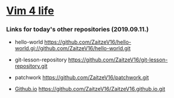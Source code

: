 # [Vim 4 life](https://github.com/green-fox-academy/ZaitzeV16.git)

### Links for today's other repositories (2019.09.11.)

* hello-world
https://github.com/ZaitzeV16/hello-world.gi://github.com/ZaitzeV16/hello-world.git

* git-lesson-repository
https://github.com/ZaitzeV16/git-lesson-repository.git

* patchwork
https://github.com/ZaitzeV16/patchwork.git

* [Github.io](https://zaitzev16.github.io./)
https://github.com/ZaitzeV16/ZaitzeV16.github.io.git
